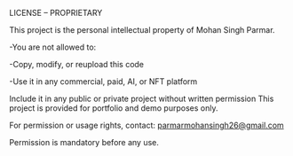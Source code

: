 LICENSE – PROPRIETARY

This project is the personal intellectual property of Mohan Singh Parmar.

-You are not allowed to:

-Copy, modify, or reupload this code

-Use it in any commercial, paid, AI, or NFT platform

Include it in any public or private project without written permission
This project is provided for portfolio and demo purposes only.

For permission or usage rights, contact:
parmarmohansingh26@gmail.com

Permission is mandatory before any use.
